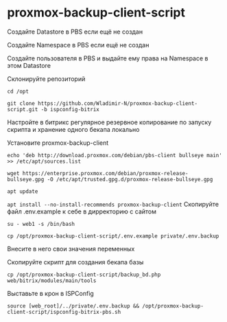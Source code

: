 # proxmox-backup-client-script

Создайте Datastore в PBS если ещё не создан

Создайте Namespace в PBS если ещё не создан

Создайте пользователя в PBS и выдайте ему права на Namespace в этом Datastore

Склонируйте репозиторий

```cd /opt```

```git clone https://github.com/Wladimir-N/proxmox-backup-client-script.git -b ispconfig-bitrix```

Настройте в битрикс регулярное резервное копирование по запуску скрипта и хранение одного бекапа локально

Установите proxmox-backup-client

```echo 'deb http://download.proxmox.com/debian/pbs-client bullseye main' >> /etc/apt/sources.list```

```wget https://enterprise.proxmox.com/debian/proxmox-release-bullseye.gpg -O /etc/apt/trusted.gpg.d/proxmox-release-bullseye.gpg```

```apt update```

```apt install --no-install-recommends proxmox-backup-client```
Скопируйте файл .env.example к себе в дирректорию с сайтом

```su - web1 -s /bin/bash```

```cp /opt/proxmox-backup-client-script/.env.example private/.env.backup```

Внесите в него свои значения переменных

Скопируйте скрипт для создания бекапа базы

```cp /opt/proxmox-backup-client-script/backup_bd.php web/bitrix/modules/main/tools```

Выставьте в крон в ISPConfig

```source [web_root]/../private/.env.backup && /opt/proxmox-backup-client-script/ispconfig-bitrix-pbs.sh```
